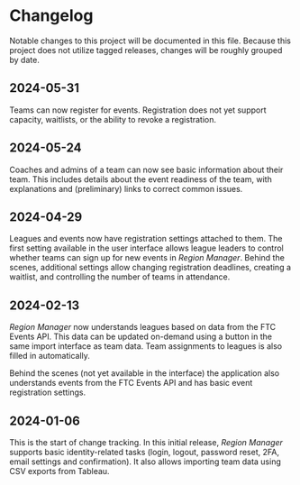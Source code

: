 # Changelog

Notable changes to this project will be documented in this file.
Because this project does not utilize tagged releases, changes will be roughly grouped by date.

## 2024-05-31

Teams can now register for events.
Registration does not yet support capacity, waitlists, or the ability to revoke a registration.

## 2024-05-24

Coaches and admins of a team can now see basic information about their team.
This includes details about the event readiness of the team, with explanations and (preliminary) links to correct common issues.

## 2024-04-29

Leagues and events now have registration settings attached to them.
The first setting available in the user interface allows league leaders to control whether teams can sign up for new events in _Region Manager_.
Behind the scenes, additional settings allow changing registration deadlines, creating a waitlist, and controlling the number of teams in attendance.

## 2024-02-13

_Region Manager_ now understands leagues based on data from the FTC Events API.
This data can be updated on-demand using a button in the same import interface as team data.
Team assignments to leagues is also filled in automatically.

Behind the scenes (not yet available in the interface) the application also understands events from the FTC Events API and has basic event registration settings.

## 2024-01-06

This is the start of change tracking.
In this initial release, _Region Manager_ supports basic identity-related tasks (login, logout, password reset, 2FA, email settings and confirmation).
It also allows importing team data using CSV exports from Tableau.

